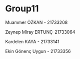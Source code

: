 # Group11

Muammer ÖZKAN - 21733208

Zeynep Miray ERTUNÇ-21733064

Kardelen KAYA - 21733141

Ekin Gönenç Uygun - 21733356
